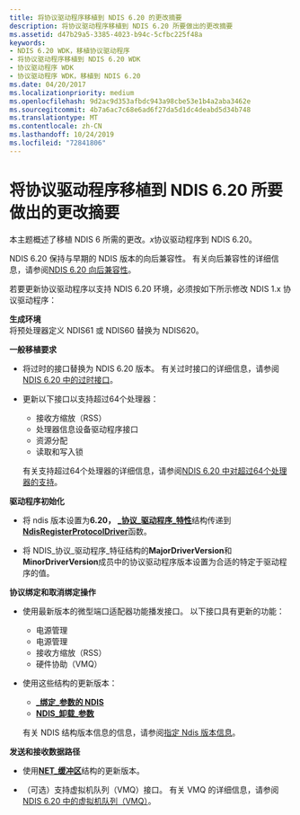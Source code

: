 ```yaml
---
title: 将协议驱动程序移植到 NDIS 6.20 的更改摘要
description: 将协议驱动程序移植到 NDIS 6.20 所要做出的更改摘要
ms.assetid: d47b29a5-3385-4023-b94c-5cfbc225f48a
keywords:
- NDIS 6.20 WDK，移植协议驱动程序
- 将协议驱动程序移植到 NDIS 6.20 WDK
- 协议驱动程序 WDK
- 协议驱动程序 WDK，移植到 NDIS 6.20
ms.date: 04/20/2017
ms.localizationpriority: medium
ms.openlocfilehash: 9d2ac9d353afbdc943a98cbe53e1b4a2aba3462e
ms.sourcegitcommit: 4b7a6ac7c68e6ad6f27da5d1dc4deabd5d34b748
ms.translationtype: MT
ms.contentlocale: zh-CN
ms.lasthandoff: 10/24/2019
ms.locfileid: "72841806"
---
```

# <a name="summary-of-changes-required-to-port-a-protocol-driver-to-ndis-620"></a>将协议驱动程序移植到 NDIS 6.20 所要做出的更改摘要





本主题概述了移植 NDIS 6 所需的更改。*x*协议驱动程序到 NDIS 6.20。

NDIS 6.20 保持与早期的 NDIS 版本的向后兼容性。 有关向后兼容性的详细信息，请参阅[NDIS 6.20 向后兼容性](ndis-6-20-backward-compatibility.md)。

若要更新协议驱动程序以支持 NDIS 6.20 环境，必须按如下所示修改 NDIS 1.x 协议驱动程序：

<a href="" id="build-environment-------"></a>**生成环境**   
将预处理器定义 NDIS61 或 NDIS60 替换为 NDIS620。

<a href="" id="general-porting-requirements-------"></a>**一般移植要求**   
-   将过时的接口替换为 NDIS 6.20 版本。 有关过时接口的详细信息，请参阅[NDIS 6.20 中的过时接口](obsolete-interfaces-in-ndis-6-20.md)。

-   更新以下接口以支持超过64个处理器：

    -   接收方缩放（RSS）
    -   处理器信息设备驱动程序接口
    -   资源分配
    -   读取和写入锁

    有关支持超过64个处理器的详细信息，请参阅[NDIS 6.20 中对超过64个处理器的支持](support-for-more-than-64-processors-in-ndis-6-20.md)。

<a href="" id="driver-initialization-------"></a>**驱动程序初始化**   
-   将 ndis 版本设置为**6.20，** [ **\_协议\_驱动程序\_特性**](https://docs.microsoft.com/windows-hardware/drivers/ddi/ndis/ns-ndis-_ndis_protocol_driver_characteristics)结构传递到[**NdisRegisterProtocolDriver**](https://docs.microsoft.com/windows-hardware/drivers/ddi/ndis/nf-ndis-ndisregisterprotocoldriver)函数。

-   将 NDIS\_协议\_驱动程序\_特征结构的**MajorDriverVersion**和**MinorDriverVersion**成员中的协议驱动程序版本设置为合适的特定于驱动程序的值。

<a href="" id="protocol-bind-and-unbind-operations-------"></a>**协议绑定和取消绑定操作**   
-   使用最新版本的微型端口适配器功能播发接口。 以下接口具有更新的功能：
    -   电源管理
    -   电源管理
    -   接收方缩放（RSS）
    -   硬件协助（VMQ）
-   使用这些结构的更新版本：

    -   [ **\_绑定\_参数的 NDIS**](https://docs.microsoft.com/windows-hardware/drivers/ddi/ndis/ns-ndis-_ndis_bind_parameters)
    -   [**NDIS\_卸载\_参数**](https://docs.microsoft.com/windows-hardware/drivers/ddi/ntddndis/ns-ntddndis-_ndis_offload_parameters)

    有关 NDIS 结构版本信息的信息，请参阅[指定 Ndis 版本信息](specifying-ndis-version-information.md)。

<a href="" id="send-and-receive-data-paths-------"></a>**发送和接收数据路径**   
-   使用[**NET\_缓冲区**](https://docs.microsoft.com/windows-hardware/drivers/ddi/ndis/ns-ndis-_net_buffer)结构的更新版本。

-   （可选）支持虚拟机队列（VMQ）接口。 有关 VMQ 的详细信息，请参阅[NDIS 6.20 中的虚拟机队列（VMQ）](virtual-machine-queue--vmq--in-ndis-6-20.md)。

 

 





